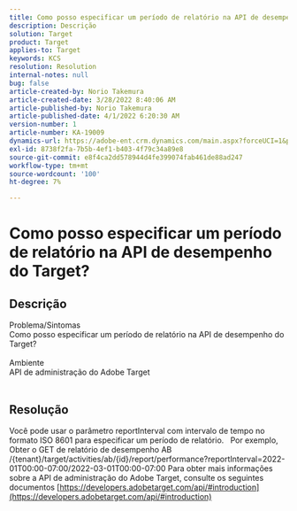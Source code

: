 ```yaml
---
title: Como posso especificar um período de relatório na API de desempenho do Target?
description: Descrição
solution: Target
product: Target
applies-to: Target
keywords: KCS
resolution: Resolution
internal-notes: null
bug: false
article-created-by: Norio Takemura
article-created-date: 3/28/2022 8:40:06 AM
article-published-by: Norio Takemura
article-published-date: 4/1/2022 6:20:30 AM
version-number: 1
article-number: KA-19009
dynamics-url: https://adobe-ent.crm.dynamics.com/main.aspx?forceUCI=1&pagetype=entityrecord&etn=knowledgearticle&id=b0368ea3-72ae-ec11-9840-0022480bdaa1
exl-id: 8738f2fa-7b5b-4ef1-b403-4f79c34a89e8
source-git-commit: e8f4ca2dd578944d4fe399074fab461de88ad247
workflow-type: tm+mt
source-wordcount: '100'
ht-degree: 7%

---
```


# Como posso especificar um período de relatório na API de desempenho do Target?

## Descrição

Problema/Sintomas
<br>Como posso especificar um período de relatório na API de desempenho do Target?
<br> 
<br>Ambiente
<br>API de administração do Adobe Target
<br> 

## Resolução


Você pode usar o parâmetro reportInterval com intervalo de tempo no formato ISO 8601 para especificar um período de relatório.
 
Por exemplo, Obter o GET de relatório de desempenho AB /{tenant}/target/activities/ab/{id}/report/performance?reportInterval=2022-01T00:00-07:00/2022-03-01T00:00-07:00 Para obter mais informações sobre a API de administração do Adobe Target, consulte os seguintes documentos
[https://developers.adobetarget.com/api/#introduction](https://developers.adobetarget.com/api/#introduction)
